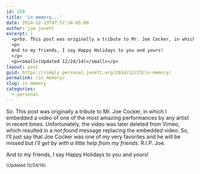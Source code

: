 ```yaml
---
id: 258
title: 'in memory...'
date: 2014-12-23T07:57:34-05:00
author: joe jenett
excerpt: |
  <p>So. This post was originally a tribute to Mr. Joe Cocker, in which I embedded a video of one of the most amazing performances by any artist in recent times. Unfortunately, the video was later deleted from Vimeo, which resulted in a <i>not found</i> message replacing the embedded video. So, I'll just say that Joe Cocker was one of my very favorites and he will be missed but <i>I'll get by with a little help from my friends</i>. R.I.P. Joe.</p>
  <p>
  And to my friends, I say Happy Holidays to you and yours!
  </p>
  <p><small>(Updated 12/24/14)</small></p>
layout: post
guid: https://simply.personal.jenett.org/2014/12/23/in-memory/
permalink: /in_memory/
slug: in_memory
categories:
  - personal
---
```

So. This post was originally a tribute to Mr. Joe Cocker, in which I embedded a video of one of the most amazing performances by any artist in recent times. Unfortunately, the video was later deleted from Vimeo, which resulted in a _not found_ message replacing the embedded video. So, I’ll just say that Joe Cocker was one of my very favorites and he will be missed but _I’ll get by with a little help from my friends_. R.I.P. Joe.

And to my friends, I say Happy Holidays to you and yours! 

<small>(Updated 12/24/14)</small>